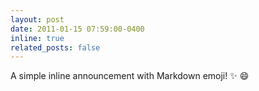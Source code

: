 ```yaml
---
layout: post
date: 2011-01-15 07:59:00-0400
inline: true
related_posts: false
---
```


A simple inline announcement with Markdown emoji! :sparkles: :smile:
